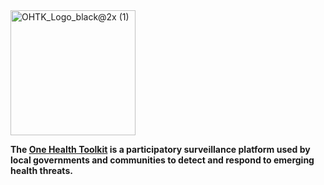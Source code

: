 <img width="200" alt="OHTK_Logo_black@2x (1)" src="https://user-images.githubusercontent.com/1671334/198502428-f4e13049-97ff-49a8-959d-88b003775a77.png">


**The [One Health Toolkit](https://onehealthtoolkit.org/) is a participatory surveillance platform used by local governments and communities to detect and respond to emerging health threats.**
